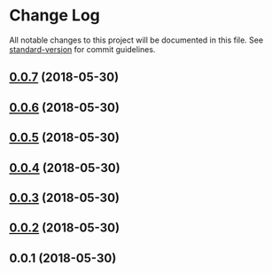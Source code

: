# Change Log

All notable changes to this project will be documented in this file. See [standard-version](https://github.com/conventional-changelog/standard-version) for commit guidelines.

<a name="0.0.7"></a>
## [0.0.7](https://github.com/yveslange/flag-cc/compare/v0.0.6...v0.0.7) (2018-05-30)



<a name="0.0.6"></a>
## [0.0.6](https://github.com/yveslange/flag-cc/compare/v0.0.5...v0.0.6) (2018-05-30)



<a name="0.0.5"></a>
## [0.0.5](https://github.com/yveslange/flag-cc/compare/v0.0.3...v0.0.5) (2018-05-30)



<a name="0.0.4"></a>
## [0.0.4](https://github.com/yveslange/flag-cc/compare/v0.0.3...v0.0.4) (2018-05-30)



<a name="0.0.3"></a>
## [0.0.3](https://github.com/yveslange/flag-cc/compare/v0.0.2...v0.0.3) (2018-05-30)



<a name="0.0.2"></a>
## [0.0.2](https://github.com/yveslange/flag-cc/compare/v0.0.1...v0.0.2) (2018-05-30)



<a name="0.0.1"></a>
## 0.0.1 (2018-05-30)
